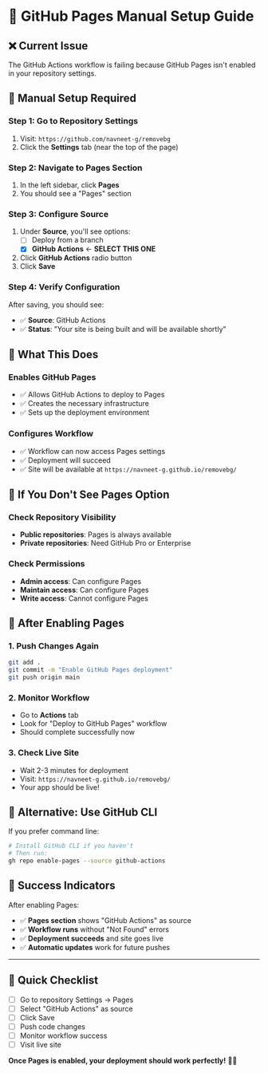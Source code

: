 # 🚀 GitHub Pages Manual Setup Guide

## ❌ **Current Issue**
The GitHub Actions workflow is failing because GitHub Pages isn't enabled in your repository settings.

## 🔧 **Manual Setup Required**

### **Step 1: Go to Repository Settings**
1. Visit: `https://github.com/navneet-g/removebg`
2. Click the **Settings** tab (near the top of the page)

### **Step 2: Navigate to Pages Section**
1. In the left sidebar, click **Pages**
2. You should see a "Pages" section

### **Step 3: Configure Source**
1. Under **Source**, you'll see options:
   - [ ] Deploy from a branch
   - [x] **GitHub Actions** ← **SELECT THIS ONE**
2. Click **GitHub Actions** radio button
3. Click **Save**

### **Step 4: Verify Configuration**
After saving, you should see:
- ✅ **Source**: GitHub Actions
- ✅ **Status**: "Your site is being built and will be available shortly"

## 🎯 **What This Does**

### **Enables GitHub Pages**
- ✅ Allows GitHub Actions to deploy to Pages
- ✅ Creates the necessary infrastructure
- ✅ Sets up the deployment environment

### **Configures Workflow**
- ✅ Workflow can now access Pages settings
- ✅ Deployment will succeed
- ✅ Site will be available at `https://navneet-g.github.io/removebg/`

## 🚨 **If You Don't See Pages Option**

### **Check Repository Visibility**
- **Public repositories**: Pages is always available
- **Private repositories**: Need GitHub Pro or Enterprise

### **Check Permissions**
- **Admin access**: Can configure Pages
- **Maintain access**: Can configure Pages
- **Write access**: Cannot configure Pages

## 🔄 **After Enabling Pages**

### **1. Push Changes Again**
```bash
git add .
git commit -m "Enable GitHub Pages deployment"
git push origin main
```

### **2. Monitor Workflow**
- Go to **Actions** tab
- Look for "Deploy to GitHub Pages" workflow
- Should complete successfully now

### **3. Check Live Site**
- Wait 2-3 minutes for deployment
- Visit: `https://navneet-g.github.io/removebg/`
- Your app should be live!

## 📱 **Alternative: Use GitHub CLI**

If you prefer command line:

```bash
# Install GitHub CLI if you haven't
# Then run:
gh repo enable-pages --source github-actions
```

## 🎉 **Success Indicators**

After enabling Pages:
- ✅ **Pages section** shows "GitHub Actions" as source
- ✅ **Workflow runs** without "Not Found" errors
- ✅ **Deployment succeeds** and site goes live
- ✅ **Automatic updates** work for future pushes

---

## 🚀 **Quick Checklist**

- [ ] Go to repository Settings → Pages
- [ ] Select "GitHub Actions" as source
- [ ] Click Save
- [ ] Push code changes
- [ ] Monitor workflow success
- [ ] Visit live site

**Once Pages is enabled, your deployment should work perfectly!** 🎯✨
